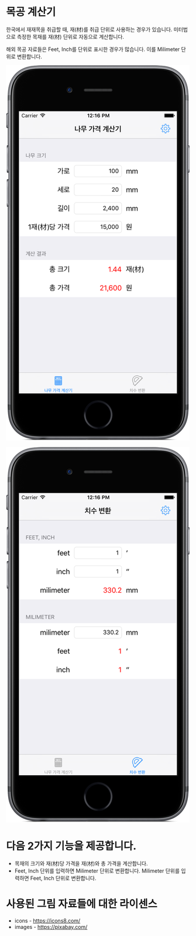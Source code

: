 # 목공 계산기

한국에서 재재목을 취급할 때, 재(材)를 취급 단위로 사용하는 경우가 있습니다. 미터법으로 측정한 목재를 재(材) 단위로 자동으로 계산합니다.

해외 목공 자료들은 Feet, Inch를 단위로 표시한 경우가 많습니다. 이를 Milimeter 단위로 변환합니다.

![재(材) 계산기 화면](iPhone6-0Calculator_framed.png "재(材) 계산기 화면")

![단위 변환기 화면](iPhone6-0Conversion_framed.png "단위 변환기 화면")

# 다음 2가지 기능을 제공합니다.
* 목재의 크기와 재(材)당 가격을 재(材)와 총 가격을 계산합니다.
* Feet, Inch 단위를 입력하면 Milimeter 단위로 변환합니다. Milimeter 단위를 입력하면 Feet, Inch 단위로 변환합니다.

# 사용된 그림 자료들에 대한 라이센스
* icons - https://icons8.com/
* images - https://pixabay.com/
